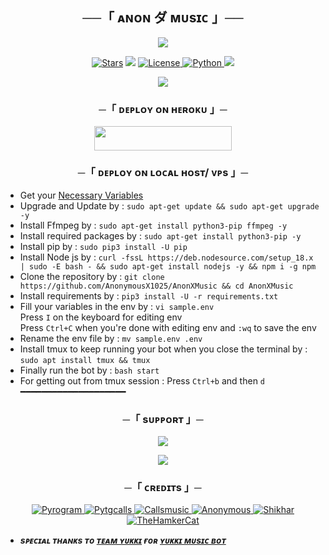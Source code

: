 <h2 align="center">
    ──「 ᴀɴᴏɴ ダ ᴍᴜsɪᴄ 」──
</h2>

<p align="center">
  <img src="https://telegra.ph/file/56d1760224589ee370186.jpg">
</p>

<p align="center">
<a href="https://github.com/AnonymousX1025/AnonXMusic/stargazers"><img src="https://img.shields.io/github/stars/AnonymousX1025/AnonXMusic?color=black&logo=github&logoColor=black&style=for-the-badge" alt="Stars" /></a>
<a href="https://github.com/AnonymousX1025/AnonXMusic/network/members"> <img src="https://img.shields.io/github/forks/AnonymousX1025/AnonXMusic?color=black&logo=github&logoColor=black&style=for-the-badge" /></a>
<a href="https://github.com/AnonymousX1025/AnonXMusic/blob/master/LICENSE"> <img src="https://img.shields.io/badge/License-MIT-blueviolet?style=for-the-badge" alt="License" /> </a>
<a href="https://www.python.org/"> <img src="https://img.shields.io/badge/Written%20in-Python-orange?style=for-the-badge&logo=python" alt="Python" /> </a>
<a href="https://github.com/AnonymousX1025/AnonXMusic/commits/AnonymousX1025"> <img src="https://img.shields.io/github/last-commit/AnonymousX1025/AnonXMusic?color=blue&logo=github&logoColor=green&style=for-the-badge" /></a>
</p>

<p align="center">
  <img src="https://telegra.ph/file/36be820a8775f0bfc773e.jpg">
</p>

<h3 align="center">
    ─「 ᴅᴇᴩʟᴏʏ ᴏɴ ʜᴇʀᴏᴋᴜ 」─
</h3>

<p align="center"><a href="https://dashboard.heroku.com/new?template=https://github.com/PROXAADI/AnonXMusic"> <img src="https://img.shields.io/badge/Deploy%20On%20Heroku-black?style=for-the-badge&logo=heroku" width="220" height="38.45"/></a></p>

<h3 align="center">
    ─「 ᴅᴇᴩʟᴏʏ ᴏɴ ʟᴏᴄᴀʟ ʜᴏsᴛ/ ᴠᴘs 」─
</h3>

- Get your [Necessary Variables](https://github.com/AnonymousX1025/AnonXMusic/blob/master/sample.env)
- Upgrade and Update by :
`sudo apt-get update && sudo apt-get upgrade -y`
- Install Ffmpeg by :
`sudo apt-get install python3-pip ffmpeg -y`
- Install required packages by :
`sudo apt-get install python3-pip -y`
- Install pip by :
`sudo pip3 install -U pip`
- Install Node js by :
`curl -fssL https://deb.nodesource.com/setup_18.x | sudo -E bash - && sudo apt-get install nodejs -y && npm i -g npm`
- Clone the repository by :
`git clone https://github.com/AnonymousX1025/AnonXMusic && cd AnonXMusic`
- Install requirements by :
`pip3 install -U -r requirements.txt`
- Fill your variables in the env by :
`vi sample.env`<br>
Press `I` on the keyboard for editing env<br>
Press `Ctrl+C` when you're done with editing env and `:wq` to save the env<br>
- Rename the env file by :
`mv sample.env .env`
- Install tmux to keep running your bot when you close the terminal by :
`sudo apt install tmux && tmux`
- Finally run the bot by :
`bash start`
- For getting out from tmux session : Press `Ctrl+b` and then `d`<br>
━━━━━━━━━━━━━━━━━━━━

<h3 align="center">
    ─「 sᴜᴩᴩᴏʀᴛ 」─
</h3>

<p align="center">
<a href="https://telegram.me/DevilsHeavenMF"><img src="https://img.shields.io/badge/-Support%20Group-blue.svg?style=for-the-badge&logo=Telegram"></a>
</p>

<p align="center">
<a href="https://telegram.me/FallenAssociation"><img src="https://img.shields.io/badge/-Support%20Channel-blue.svg?style=for-the-badge&logo=Telegram"></a>
</p>

<h3 align="center">
    ─「 ᴄʀᴇᴅɪᴛs 」─
</h3>

<p align="center">
<a href="https://github.com/pyrogram/pyrogram"> <img src="https://img.shields.io/badge/Pyrogram-black?style=for-the-badge&logo=github" alt="Pyrogram" /> </a>
<a href="https://github.com/pytgcalls/pytgcalls"> <img src="https://img.shields.io/badge/PyTgCalls-black?style=for-the-badge&logo=github" alt="Pytgcalls" /> </a>
<a href="https://github.com/Callsmusic"> <img src="https://img.shields.io/badge/CallsMusic-black?style=for-the-badge&logo=github" alt="Callsmusic" /> </a>
<a href="https://github.com/AnonymousX1025"> <img src="https://img.shields.io/badge/Anonymous-black?style=for-the-badge&logo=github" alt="Anonymous" /> </a>
<a href="https://github.com/NotReallyShikhar"> <img src="https://img.shields.io/badge/Shikhar-black?style=for-the-badge&logo=github" alt="Shikhar" /> </a>
<a href="https://github.com/TheHamkerCat"> <img src="https://img.shields.io/badge/TheHamkerCat-black?style=for-the-badge&logo=github" alt="TheHamkerCat" /> </a>
</p>

- <b> _sᴩᴇᴄɪᴀʟ ᴛʜᴀɴᴋs ᴛᴏ [ᴛᴇᴀᴍ ʏᴜᴋᴋɪ](https://github.com/TeamYukki) ғᴏʀ [ʏᴜᴋᴋɪ ᴍᴜsɪᴄ ʙᴏᴛ](https://github.com/TeamYukki/YukkiMusicBot)_ </b>

